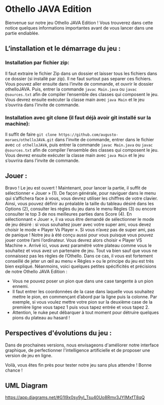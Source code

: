 # Othello JAVA Edition

Bienvenue sur notre jeu Othello JAVA Edition ! Vous trouverez dans cette notice quelques informations importantes avant de vous lancer dans une partie endiablée.

## L’installation et le démarrage du jeu : 

### Installation par fichier zip:
Il faut extraire le fichier Zip dans un dossier et laisser tous les fichiers dans ce dossier (si installé par zip). Il ne faut surtout pas separer ces fichiers.
Vous pouvez aller ensuite dans l’invite de commande, et ouvrir le dossier othelloJAVA. Puis, entrer la commande `javac Main.java` ou `javac @sources.txt` afin de compiler l’ensemble des classes qui composent le jeu. Vous devrez ensuite exécuter la classe main avec `java Main` et le jeu s’ouvrira dans l’invite de commande.

### Installation avec git clone (il faut déjà avoir git installé sur la machine):
Il suffit de faire `git clone https://github.com/augusto-moraes/othelloJAVA.git` dans l'invite de commande, entrer dans le fichier avec `cd othelloJAVA`, puis entrer la commande `javac Main.java` ou `javac @sources.txt` afin de compiler l’ensemble des classes qui composent le jeu. Vous devrez ensuite exécuter la classe main avec `java Main` et le jeu s’ouvrira dans l’invite de commande. 

## Jouer : 
Bravo ! Le jeu est ouvert ! Maintenant, pour lancer la partie, il suffit de sélectionner « Jouer » (1). De façon générale, pour naviguer dans le menu qui s’affichera face à vous, vous devrez utiliser les chiffres de votre clavier. Ainsi, vous pouvez définir au préalable la taille du tableau désiré dans les Options (2), consulter les règles du jeu dans le menu Règles (3) ou encore consulter le top 3 de nos meilleures parties dans Score (4). En sélectionnant « Jouer », il va vous être demandé de sélectionner le mode de jeu désiré : si vous souhaitez jouer avec votre super ami, vous devez choisir le mode « Player Vs Player ». Si vous n’avez pas de super ami, pas de panique ! Notre jeu à été conçu aussi pour vous puisque vous pouvez jouer contre l’ami l’ordinateur. Vous devrez alors choisir « Player VS Machine ». 
Arrivé ici, vous avez paramétré votre plateau comme vous le souhaitez et vous avez un partenaire de jeu. Tout va bien sauf que vous ne connaissez pas les règles de l’Othello. Dans ce cas, il vous est fortement conseillé de jeter un œil au menu « Règles » ou le principe du jeu est très bien expliqué. 
Néanmoins, voici quelques petites spécificités et précisions de notre Othello JAVA Edition : 
-	Vous ne pouvez poser un pion que dans une case tangente à un pion ennemi.
-	Il faut entrer les coordonnées de la case dans laquelle vous souhaitez mettre le pion, en commençant d’abord par la ligne puis la colonne. Par exemple, si vous voulez mettre votre pion sur la deuxième case de la première ligne vous tapez 1 puis vous tapez entrée et vous tapez 2.
-	Attention, le nuke peut débarquer à tout moment pour détruire quelques pions du plateau au hasard !

## Perspectives d'évolutions du jeu : 
Dans de prochaines versions, nous envisageons d'améliorer notre interface graphique, de perfectionner l'intelligence artificielle et de proposer une version de jeu en ligne. 


Voilà, vous êtes fin près pour tester notre jeu sans plus attendre ! 
Bonne chance ! 		

## UML Diagram
https://app.diagrams.net/#G1I9x0sy9yl_Tsu40Uo8Rmv3JYIMxfT8qQ

